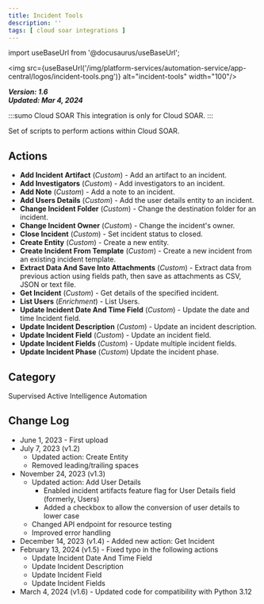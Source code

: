 ```yaml
---
title: Incident Tools
description: ''
tags: [ cloud soar integrations ]
---
```


import useBaseUrl from '@docusaurus/useBaseUrl';

<img src={useBaseUrl('/img/platform-services/automation-service/app-central/logos/incident-tools.png')} alt="incident-tools" width="100"/>

***Version: 1.6  
Updated: Mar 4, 2024***

:::sumo Cloud SOAR
This integration is only for Cloud SOAR.
:::

Set of scripts to perform actions within Cloud SOAR.

## Actions

* **Add Incident Artifact** (*Custom*) - Add an artifact to an incident.
* **Add Investigators** (*Custom*) - Add investigators to an incident.
* **Add Note** (*Custom*) - Add a note to an incident.
* **Add Users Details** (*Custom*) - Add the user details entity to an incident.
* **Change Incident Folder** (*Custom*) - Change the destination folder for an incident.
* **Change Incident Owner** (*Custom*) - Change the incident's owner.
* **Close Incident** (*Custom*) - Set incident status to closed.
* **Create Entity** (*Custom*) - Create a new entity.
* **Create Incident From Template** (*Custom*) - Create a new incident from an existing incident template.
* **Extract Data And Save Into Attachments** (*Custom*) - Extract data from previous action using fields path, then save as attachments as CSV, JSON or text file.
* **Get Incident** (*Custom*) - Get details of the specified incident.
* **List Users** (*Enrichment*) - List Users.
* **Update Incident Date And Time Field** (*Custom*) - Update the date and time Incident field.
* **Update Incident Description** (*Custom*) - Update an incident description.
* **Update Incident Field** (*Custom*) - Update an incident field.
* **Update Incident Fields** (*Custom*) - Update multiple incident fields.
* **Update Incident Phase** (*Custom*) Update the incident phase.

## Category

Supervised Active Intelligence Automation

## Change Log

* June 1, 2023 - First upload
* July 7, 2023 (v1.2)
    + Updated action: Create Entity
    + Removed leading/trailing spaces
* November 24, 2023 (v1.3)
    + Updated action: Add User Details
        - Enabled incident artifacts feature flag for User Details field (formerly, Users)
        - Added a checkbox to allow the conversion of user details to lower case
    + Changed API endpoint for resource testing
    + Improved error handling
* December 14, 2023 (v1.4) - Added new action: Get Incident
* February 13, 2024 (v1.5) - Fixed typo in the following actions
    + Update Incident Date And Time Field
    + Update Incident Description
    + Update Incident Field
    + Update Incident Fields
* March 4, 2024 (v1.6) - Updated code for compatibility with Python 3.12
